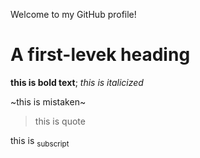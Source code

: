 Welcome to my GitHub profile!
# A first-levek heading
**this is bold text**;
*this is italicized*

~this is mistaken~

>this is quote

this is <sub>subscript</sub>
